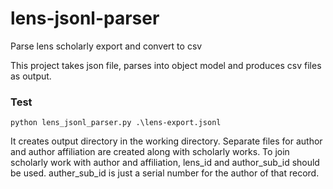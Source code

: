 # lens-jsonl-parser
 Parse lens scholarly export and convert to csv

This project takes json file, parses into object model and produces csv files as output.

### Test
`python lens_jsonl_parser.py .\lens-export.jsonl` 

It creates output directory in the working directory. Separate files for author and author affiliation are created along with scholarly works. To join scholarly work with author and affiliation, lens_id and author_sub_id should be used. auther_sub_id is just a serial number for the author of that record.